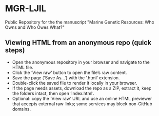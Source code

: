# MGR-LJIL
Public Repository for the the manuscript "Marine Genetic Resources: Who Owns and Who Owes What?"

## Viewing HTML from an anonymous repo (quick steps)
* Open the anonymous repository in your browser and navigate to the HTML file.
* Click the ‘View raw’ button to open the file’s raw content.
* Save the page (‘Save As…’) with the ‘.html’ extension.
* Double-click the saved file to render it locally in your browser.
* If the page needs assets, download the repo as a ZIP, extract it, keep the folders intact, then open ‘index.html’.
* Optional: copy the ‘View raw’ URL and use an online HTML previewer that accepts external raw links; some services may block non-GitHub domains.
